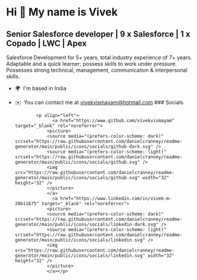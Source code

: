 Hi 👋 My name is Vivek
======================

Senior Salesforce developer | 9 x Salesforce | 1 x Copado | LWC | Apex
----------------------------------------------------------------------

Salesforce Development for 5+ years, total industry experience of 7+ years. Adaptable and a quick learner; possess skills to work under pressure. Possesses strong technical, management, communication & interpersonal skills.

*   🌍  I'm based in India
*   ✉️  You can contact me at [vivekvismayam@hotmail.com](mailto:vivekvismayam@hotmail.com)
                  ### Socials
                  
                  
                <p align="left">
                      <a href="https://www.github.com/vivekvismayam" target="_blank" rel="noreferrer">
                    <picture>
                    <source media="(prefers-color-scheme: dark)" srcset="https://raw.githubusercontent.com/danielcranney/readme-generator/main/public/icons/socials/github-dark.svg" />
                    <source media="(prefers-color-scheme: light)" srcset="https://raw.githubusercontent.com/danielcranney/readme-generator/main/public/icons/socials/github.svg" />
                    <img src="https://raw.githubusercontent.com/danielcranney/readme-generator/main/public/icons/socials/github.svg" width="32" height="32" />
                    </picture>
                    </a>
                      <a href="https://www.linkedin.com/in/vivek-m-20b11675" target="_blank" rel="noreferrer">
                    <picture>
                    <source media="(prefers-color-scheme: dark)" srcset="https://raw.githubusercontent.com/danielcranney/readme-generator/main/public/icons/socials/linkedin-dark.svg" />
                    <source media="(prefers-color-scheme: light)" srcset="https://raw.githubusercontent.com/danielcranney/readme-generator/main/public/icons/socials/linkedin.svg" />
                    <img src="https://raw.githubusercontent.com/danielcranney/readme-generator/main/public/icons/socials/linkedin.svg" width="32" height="32" />
                    </picture>
                    </a></p>
